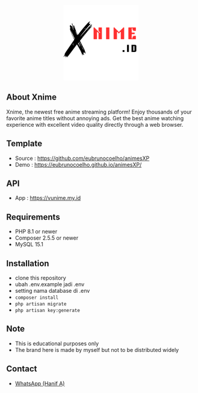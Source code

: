 <p align="center"><a href="https://xnime.mrhrtz.my.id" target="_blank"><img src="./public/assets/img/logo/logo-medium.png" width="200" alt="Xnime Logo"></a></p>


## About Xnime

Xnime, the newest free anime streaming platform! Enjoy thousands of your favorite anime titles without annoying ads. Get the best anime watching experience with excellent video quality directly through a web browser.

## Template
- Source : https://github.com/eubrunocoelho/animesXP
- Demo   : https://eubrunocoelho.github.io/animesXP/

## API
- App : https://vunime.my.id

## Requirements

- PHP 8.1 or newer
- Composer 2.5.5 or newer
- MySQL 15.1 

## Installation

- clone this repository
- ubah .env.example jadi .env
- setting nama database di .env
- `composer install`
- `php artisan migrate`
- `php artisan key:generate`

## Note
- This is educational purposes only
- The brand here is made by myself but not to be distributed widely


## Contact

- [WhatsApp (Hanif A)](https://wa.me/6285559038021)

